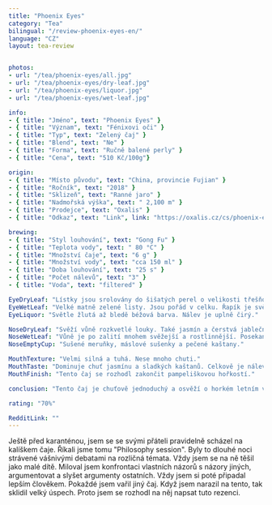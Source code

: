 ```yaml
---
title: "Phoenix Eyes"
category: "Tea"
bilingual: "/review-phoenix-eyes-en/"
language: "CZ"
layout: tea-review


photos:
- url: "/tea/phoenix-eyes/all.jpg"
- url: "/tea/phoenix-eyes/dry-leaf.jpg"
- url: "/tea/phoenix-eyes/liquor.jpg"
- url: "/tea/phoenix-eyes/wet-leaf.jpg"

info:
- { title: "Jméno", text: "Phoenix Eyes" }
- { title: "Význam", text: "Fénixovi oči" }
- { title: "Typ", text: "Zelený čaj" }
- { title: "Blend", text: "Ne" }
- { title: "Forma", text: "Ručně balené perly" }
- { title: "Cena", text: "510 Kč/100g"}

origin:
- { title: "Místo původu", text: "China, provincie Fujian" }
- { title: "Ročník", text: "2018" }
- { title: "Sklizeň", text: "Ranné jaro" }
- { title: "Nadmořská výška", text: " 2,100 m" }
- { title: "Prodejce", text: "Oxalis" }
- { title: "Odkaz", text: "Link", link: "https://oxalis.cz/cs/phoenix-eyes-70-g-8595218031141-326.htm/" }

brewing:
- { title: "Styl louhování", text: "Gong Fu" }
- { title: "Teplota vody", text: " 80 °C" }
- { title: "Množství čaje", text: "6 g" }
- { title: "Množství vody", text: "cca 150 ml" }
- { title: "Doba louhování", text: "25 s" }
- { title: "Počet nálevů", text: "3" }
- { title: "Voda", text: "filtered" }

EyeDryLeaf: "Lístky jsou srolovány do šišatých perel o velikosti třešňové pecky. Jsou viditelné tmavě zelené s prameny béžových chloupků. Přechody mezi barvami působí jako batikované. I přesto, že lístky byly srolovány pečlivě, jsou perly dost hrbolaté. Celkově je tento čaj velmi esteticky zajímavý."
EyeWetLeaf: "Velké matně zelené listy. Jsou pořád v celku. Řapík je světlejší než zbytek listu. Některé listy mají pořád srulované okraje. Občas je viditelná jemná nažloutlá žilnatina."
EyeLiquor: "Světle žlutá až bledě béžová barva. Nálev je uplně čirý."

NoseDryLeaf: "Svěží vůně rozkvetlé louky. Také jasmín a čerstvá jablečná šťáva. Velmi lehce je i přítomno aroma citronové trávy a právě dopečeného piškotu."
NoseWetLeaf: "Vůně je po zalití mnohem svěžejší a rostlinnější. Posekaná tráva a peprmintová zubní pasta. V pozadí se schová i aroma salátové okurky. Pořád ale velmi sladká vůně. Jako když v létě vyjdete ven po pořádném slejváku."
NoseEmptyCup: "Sušené meruňky, máslové sušenky a pečené kaštany."

MouthTexture: "Velmi silná a tuhá. Nese mnoho chuti."
MouthTaste: "Dominuje chuť jasmínu a sladkých kaštanů. Celkově je nálev velmi rostlinný. V chuti najdeme i sedmikrásky a slunečnicová semínka. Chuť je příjemně svěží. Ideální čaj na dlouhé letní dny."
MouthFinish: "Tento čaj se rozhodl zakončit pampeliškovou hořkostí."

conclusion: "Tento čaj je chuťově jednoduchý a osvěží o horkém letním večeru. Sám jsem si ho docela oblíbil. Jeho příjemná jednoduchost ho činí ocenitelným i pro čajové neznalce. Myslím si, že rozhodně stojí za ochutnání."

rating: "70%"

RedditLink: ""
---
```


Ještě před karanténou, jsem se se svými přáteli pravidelně scházel na kalíškem čaje. Říkali jsme tomu "Philosophy session". Byly to dlouhé noci strávené vášnivými debatami na rozličná témata. Vždy jsem se na ně těšil jako malé dítě. Miloval jsem konfrontaci vlastních názorů s názory jiných, argumentovat a slyšet argumenty ostatních. Vždy jsem si poté připadal lepším člověkem. Pokaždé jsem vařil jiný čaj. Když jsem narazil na tento, tak sklidil velký úspech. Proto jsem se rozhodl na něj napsat tuto rezenci.